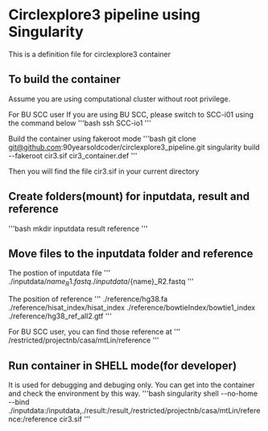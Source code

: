 # Circlexplore3 pipeline using Singularity
This is a definition file for circlexplore3 container

## To build the container
Assume you are using computational cluster without root privilege.

For BU SCC user
    If you are using BU SCC, please switch to SCC-i01 using the command below
'''bash
ssh SCC-io1
'''

Build the container using fakeroot mode
'''bash
git clone git@github.com:90yearsoldcoder/circlexplore3_pipeline.git
singularity build --fakeroot cir3.sif cir3_container.def
'''

Then you will find the file cir3.sif in your current directory


## Create folders(mount) for inputdata, result and reference
'''bash
mkdir inputdata result reference
'''

## Move files to the inputdata folder and reference
The postion of inputdata file
'''
./inputdata/${name}_R1.fastq
./inputdata/${name}_R2.fastq
'''

The position of reference
'''
./reference/hg38.fa 
./reference/hisat_index/hisat_index 
./reference/bowtieIndex/bowtie1_index 
./reference/hg38_ref_all2.gtf
'''

For BU SCC user, you can find those reference at 
'''
/restricted/projectnb/casa/mtLin/reference
'''

## Run container in SHELL mode(for developer)
It is used for debugging and debuging only. You can get into the container and check the environment by this way.
'''bash
singularity shell --no-home --bind ./inputdata:/inputdata,./result:/result,/restricted/projectnb/casa/mtLin/reference:/reference cir3.sif
'''